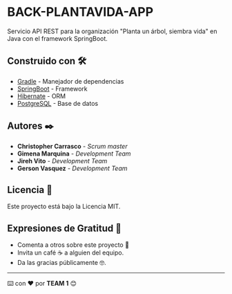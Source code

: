 # BACK-PLANTAVIDA-APP

Servicio API REST para la organización "Planta un árbol, siembra vida" en Java con el framework SpringBoot.

## Construido con 🛠️

- [Gradle](https://docs.gradle.org/current/userguide/userguide.html) - Manejador de dependencias
- [SpringBoot](https://docs.spring.io/spring-boot/docs/current/reference/html/) - Framework
- [Hibernate](https://hibernate.org/orm/documentation/6.1/) - ORM
- [PostgreSQL](https://www.postgresql.org/docs/current/index.html) - Base de datos

## Autores ✒️

- **Christopher Carrasco** - _Scrum master_
- **Gimena Marquina** - _Development Team_
- **Jireh Vito** - _Development Team_
- **Gerson Vasquez** - _Development Team_

## Licencia 📄

Este proyecto está bajo la Licencia MIT.

## Expresiones de Gratitud 🎁

- Comenta a otros sobre este proyecto 📢
- Invita un café ☕ a alguien del equipo.
- Da las gracias públicamente 🤓.

---

⌨️ con ❤️ por **TEAM 1** 😊
